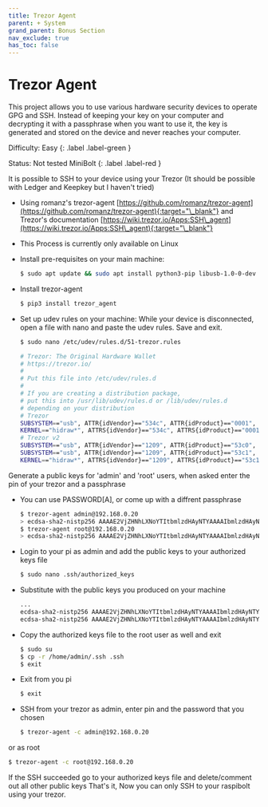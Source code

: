 ```yaml
---
title: Trezor Agent
parent: + System
grand_parent: Bonus Section
nav_exclude: true
has_toc: false
---
```


# Trezor Agent

This project allows you to use various hardware security devices to operate GPG and SSH. Instead of keeping your key on your computer and decrypting it with a passphrase when you want to use it, the key is generated and stored on the device and never reaches your computer.

Difficulty: Easy {: .label .label-green }

Status: Not tested MiniBolt {: .label .label-red }

It is possible to SSH to your device using your Trezor (It should be possible with Ledger and Keepkey but I haven't tried)

* Using romanz's trezor-agent [https://github.com/romanz/trezor-agent](https://github.com/romanz/trezor-agent){:target="\_blank"} and Trezor's documentation [https://wiki.trezor.io/Apps:SSH\_agent](https://wiki.trezor.io/Apps:SSH\_agent){:target="\_blank"}
* This Process is currently only available on Linux
*   Install pre-requisites on your main machine:

    ```sh
    $ sudo apt update && sudo apt install python3-pip libusb-1.0-0-dev libudev-dev pinentry-curses
    ```
*   Install trezor-agent

    ```sh
    $ pip3 install trezor_agent
    ```
*   Set up udev rules on your machine: While your device is disconnected, open a file with nano and paste the udev rules. Save and exit.

    ```sh
    $ sudo nano /etc/udev/rules.d/51-trezor.rules
    ```

    ```sh
    # Trezor: The Original Hardware Wallet
    # https://trezor.io/
    #
    # Put this file into /etc/udev/rules.d
    #
    # If you are creating a distribution package,
    # put this into /usr/lib/udev/rules.d or /lib/udev/rules.d
    # depending on your distribution
    # Trezor
    SUBSYSTEM=="usb", ATTR{idVendor}=="534c", ATTR{idProduct}=="0001", MODE="0660", GROUP="plugdev", TAG+="uaccess", TAG+="udev-acl", SYMLINK+="trezor%n"
    KERNEL=="hidraw*", ATTRS{idVendor}=="534c", ATTRS{idProduct}=="0001", MODE="0660", GROUP="plugdev", TAG+="uaccess", TAG+="udev-acl"
    # Trezor v2
    SUBSYSTEM=="usb", ATTR{idVendor}=="1209", ATTR{idProduct}=="53c0", MODE="0660", GROUP="plugdev", TAG+="uaccess", TAG+="udev-acl", SYMLINK+="trezor%n"
    SUBSYSTEM=="usb", ATTR{idVendor}=="1209", ATTR{idProduct}=="53c1", MODE="0660", GROUP="plugdev", TAG+="uaccess", TAG+="udev-acl", SYMLINK+="trezor%n"
    KERNEL=="hidraw*", ATTRS{idVendor}=="1209", ATTRS{idProduct}=="53c1", MODE="0660", GROUP="plugdev", TAG+="uaccess", TAG+="udev-acl"
    ```

Generate a public keys for 'admin' and 'root' users, when asked enter the pin of your trezor and a passphrase

*   You can use PASSWORD\[A], or come up with a diffrent passphrase

    ```sh
    $ trezor-agent admin@192.168.0.20
    > ecdsa-sha2-nistp256 AAAAE2VjZHNhLXNoYTItbmlzdHAyNTYAAAAIbmlzdHAyNTYAAABBBByrPrzZXq3ysny74YhYC3AQLBEx7ocjG7oy3C0r+dYui772sOxjDjTj+Ra+Pi7tDjO+m0kcfiMcRjxbB9eF/dg= <ssh://admin@192.168.0.20|nist256p1>
    $ trezor-agent root@192.168.0.20
    > ecdsa-sha2-nistp256 AAAAE2VjZHNhLXNoYTItbmlzdHAyNTYAAAAIbmlzdHAyNTYAAABBBCD4lnzAIDCcMbA3MRjBALsAl4oQf2A1ILYyC/HtB6MeyPo5znrfuxcRdSSPHQ3AuN3/i7taZB2uZukPxZ+zbLA= <ssh://root@192.168.0.60|nist256p1>
    ```
*   Login to your pi as admin and add the public keys to your authorized keys file

    ```sh
    $ sudo nano .ssh/authorized_keys
    ```
*   Substitute with the public keys you produced on your machine

    ```sh
    ...
    ecdsa-sha2-nistp256 AAAAE2VjZHNhLXNoYTItbmlzdHAyNTYAAAAIbmlzdHAyNTYAAABBBByrPrzZXq3ysny74YhYC3AQLBEx7ocjG7oy3C0r+dYui772sOxjDjTj+Ra+Pi7tDjO+m0kcfiMcRjxbB9eF/dg= <ssh://admin@192.168.0.20|nist256p1>
    ecdsa-sha2-nistp256 AAAAE2VjZHNhLXNoYTItbmlzdHAyNTYAAAAIbmlzdHAyNTYAAABBBCD4lnzAIDCcMbA3MRjBALsAl4oQf2A1ILYyC/HtB6MeyPo5znrfuxcRdSSPHQ3AuN3/i7taZB2uZukPxZ+zbLA= <ssh://root@192.168.0.60|nist256p1>
    ```
*   Copy the authorized keys file to the root user as well and exit

    ```sh
    $ sudo su
    $ cp -r /home/admin/.ssh .ssh
    $ exit
    ```
*   Exit from you pi

    ```sh
    $ exit
    ```
*   SSH from your trezor as admin, enter pin and the password that you chosen

    ```sh
    $ trezor-agent -c admin@192.168.0.20
    ```

or as root

```sh
$ trezor-agent -c root@192.168.0.20
```

If the SSH succeeded go to your authorized keys file and delete/comment out all other public keys That's it, Now you can only SSH to your raspibolt using your trezor.
